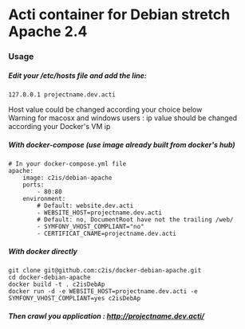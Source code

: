 # Acti container for Debian stretch Apache 2.4

### Usage 

##### Edit your /etc/hosts file and add the line:
```
127.0.0.1 projectname.dev.acti
```
Host value could be changed according your choice below  
Warning for macosx and windows users : ip value should be changed according your Docker's VM ip

##### With docker-compose (use image already built from docker's hub)
```
# In your docker-compose.yml file
apache:
    image: c2is/debian-apache
    ports:
        - 80:80
    environment:
        # Default: website.dev.acti
        - WEBSITE_HOST=projectname.dev.acti
        # Default: no, DocumentRoot have not the trailing /web/
        - SYMFONY_VHOST_COMPLIANT="no"
        - CERTIFICAT_CNAME=projectname.dev.acti
```

##### With docker directly
```
git clone git@github.com:c2is/docker-debian-apache.git
cd docker-debian-apache
docker build -t . c2isDebAp
docker run -d -e WEBSITE_HOST=projectname.dev.acti -e SYMFONY_VHOST_COMPLIANT=yes c2isDebAp
```

##### Then crawl you application : http://projectname.dev.acti/